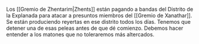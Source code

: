 Los [[Gremio de Zhentarim|Zhents]] están pagando a bandas del Distrito de la Explanada para atacar a presuntos miembros del [[Gremio de Xanathar]]. Se están produciendo reyertas en ese distrito todos los días. Tenemos que detener una de esas peleas antes de que dé comienzo. Debemos hacer entender a los matones que no toleraremos más altercados. 